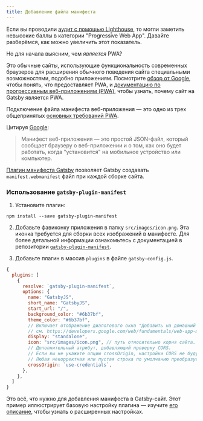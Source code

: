 ```yaml
---
title: Добавление файла манифеста
---
```


Если вы проводили [аудит с помощью Lighthouse](/docs/audit-with-lighthouse/), то могли заметить невысокие баллы в категории "Progressive Web App". Давайте разберёмся, как можно увеличить этот показатель.

Но для начала выясним, чем _является_ PWA?

Это обычные сайты, использующие функциональность современных браузеров для расширения обычного поведения сайта специальными возможностями, подобно приложениям. Посмотрите [обзор от Google](https://developers.google.com/web/progressive-web-apps/), чтобы понять, что предоставляет PWA, и [документацию по прогрессивным веб-приложениям (PWA)](/docs/progressive-web-app/), чтобы узнать, почему сайт на Gatsby является PWA.

Подключение файла манифеста веб-приложения ― это одно из трех общепринятых [основных требований PWA](https://alistapart.com/article/yes-that-web-project-should-be-a-pwa#section1).

Цитируя [Google](https://developers.google.com/web/fundamentals/web-app-manifest/):

> Манифест веб-приложения ― это простой JSON-файл, который сообщает браузеру о веб-приложении и о том, как оно будет работать, когда "установится" на мобильное устройство или компьютер.

[Плагин манифеста Gatsby](/packages/gatsby-plugin-manifest/) позволяет Gatsby создавать `manifest.webmanifest` файл при каждой сборке сайта.

### Использование `gatsby-plugin-manifest`

1.  Установите плагин:

```shell
npm install --save gatsby-plugin-manifest
```

2. Добавьте фавиконку приложения в папку `src/images/icon.png`. Эта иконка требуется для сборки всех изображений в манифесте. Для более детальной информации ознакомьтесь с документацией в репозитории [`gatsby-plugin-manifest`](https://github.com/gatsbyjs/gatsby/blob/master/packages/gatsby-plugin-manifest/README.md).

3. Добавьте плагин в массив `plugins` в файле `gatsby-config.js`.

```javascript:title=gatsby-config.js
{
  plugins: [
    {
      resolve: `gatsby-plugin-manifest`,
      options: {
        name: "GatsbyJS",
        short_name: "GatsbyJS",
        start_url: "/",
        background_color: "#6b37bf",
        theme_color: "#6b37bf",
        // Включает отображение диалогового окна "Добавить на домашний экран" и выключает интерфейс браузера (вместе с кнопкой "назад")
        // см. https://developers.google.com/web/fundamentals/web-app-manifest/#display
        display: "standalone",
        icon: "src/images/icon.png", // путь относительно корня сайта.
        // Дополнительный атрибут, добавляющий проверку CORS.
        // Если вы не укажите опцию crossOrigin, настройки CORS не будут добавлены в манифест.
        // Любая некорректная или пустая строка по умолчанию преобразуется в `anonymous`
        crossOrigin: `use-credentials`,
      },
    },
  ]
}
```

Это всё, что нужно для добавления манифеста в Gatsby-сайт. Этот пример иллюстрирует базовую настройку плагина ― изучите [его описание](/packages/gatsby-plugin-manifest/?=gatsby-plugin-manifest#automatic-mode), чтобы узнать о расширенных настройках.
